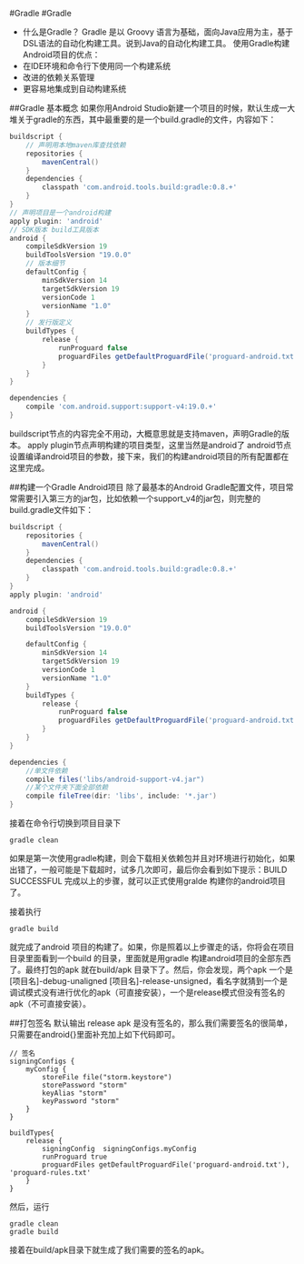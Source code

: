 #Gradle
#Gradle
- 什么是Gradle？
Gradle 是以 Groovy 语言为基础，面向Java应用为主，基于DSL语法的自动化构建工具。说到Java的自动化构建工具。
使用Gradle构建Android项目的优点：
- 在IDE环境和命令行下使用同一个构建系统
- 改进的依赖关系管理
- 更容易地集成到自动构建系统

##Gradle 基本概念
如果你用Android Studio新建一个项目的时候，默认生成一大堆关于gradle的东西，其中最重要的是一个build.gradle的文件，内容如下：
```Groovy
buildscript {
    // 声明用本地maven库查找依赖
    repositories {
        mavenCentral()
    }
    dependencies {
        classpath 'com.android.tools.build:gradle:0.8.+'
    }
}
// 声明项目是一个android构建
apply plugin: 'android'
// SDK版本 build工具版本
android {
    compileSdkVersion 19
    buildToolsVersion "19.0.0"
    // 版本细节
    defaultConfig {
        minSdkVersion 14
        targetSdkVersion 19
        versionCode 1
        versionName "1.0"
    }
    // 发行版定义
    buildTypes {
        release {
            runProguard false
            proguardFiles getDefaultProguardFile('proguard-android.txt'), 'proguard-rules.txt'
        }
    }
}

dependencies {
    compile 'com.android.support:support-v4:19.0.+'
}
```
buildscript节点的内容完全不用动，大概意思就是支持maven，声明Gradle的版本。
apply plugin节点声明构建的项目类型，这里当然是android了
android节点设置编译android项目的参数，接下来，我们的构建android项目的所有配置都在这里完成。

##构建一个Gradle Android项目
除了最基本的Android Gradle配置文件，项目常常需要引入第三方的jar包，比如依赖一个support_v4的jar包，则完整的build.gradle文件如下：
```Groovy
buildscript {
    repositories {
        mavenCentral()
    }
    dependencies {
        classpath 'com.android.tools.build:gradle:0.8.+'
    }
}
apply plugin: 'android'

android {
    compileSdkVersion 19
    buildToolsVersion "19.0.0"

    defaultConfig {
        minSdkVersion 14
        targetSdkVersion 19
        versionCode 1
        versionName "1.0"
    }
    buildTypes {
        release {
            runProguard false
            proguardFiles getDefaultProguardFile('proguard-android.txt'), 'proguard-rules.txt'
        }
    }
}

dependencies {
	//单文件依赖
    compile files('libs/android-support-v4.jar")
    //某个文件夹下面全部依赖
    compile fileTree(dir: 'libs', include: '*.jar')
}
```
接着在命令行切换到项目目录下
```
gradle clean
```
如果是第一次使用gradle构建，则会下载相关依赖包并且对环境进行初始化，如果出错了，一般可能是下载超时，试多几次即可，最后你会看到如下提示：BUILD SUCCESSFUL 完成以上的步骤，就可以正式使用gralde 构建你的android项目了。

接着执行
```
gradle build
```
就完成了android 项目的构建了。如果，你是照着以上步骤走的话，你将会在项目目录里面看到一个build 的目录，里面就是用gradle 构建android项目的全部东西了。最终打包的apk 就在build/apk 目录下了。然后，你会发现，两个apk 一个是 [项目名]-debug-unaligned [项目名]-release-unsigned，看名字就猜到一个是调试模式没有进行优化的apk（可直接安装），一个是release模式但没有签名的apk（不可直接安装）。

##打包签名
默认输出 release apk 是没有签名的，那么我们需要签名的很简单，只需要在android{}里面补充加上如下代码即可。
```
// 签名
signingConfigs {
    myConfig {
        storeFile file("storm.keystore")
        storePassword "storm"
        keyAlias "storm"
        keyPassword "storm"
    }
}
    
buildTypes{
    release {
        signingConfig  signingConfigs.myConfig
        runProguard true
        proguardFiles getDefaultProguardFile('proguard-android.txt'), 'proguard-rules.txt'
    } 
}
```
然后，运行
```
gradle clean 
gradle build 
```
接着在build/apk目录下就生成了我们需要的签名的apk。